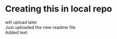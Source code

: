 # Creating this in local repo

will upload later
<br>
Just uploaded the new readme file
<br>
Added text
